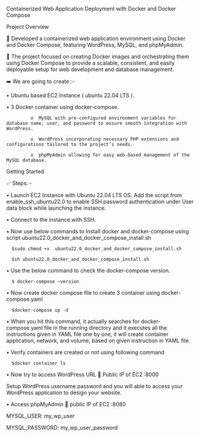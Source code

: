 Containerized Web Application Deployment with Docker and Docker Compose

Project Overview

🚀 Developed a containerized web application environment using Docker and Docker Compose, featuring WordPress, MySQL, and phpMyAdmin. 

🚀 The project focused on creating Docker images and orchestrating them using Docker Compose to provide a scalable, consistent, and easily deployable setup for web development and database management.

➡️ We are going to create :-

•	Ubuntu based EC2 Instance ( ubuntu 22.04 LTS ).

•	3 Docker container using docker-compose.

             o	MySQL with pre-configured environment variables for database name, user, and password to ensure smooth integration with WordPress.
             
             o	WordPress incorporating necessary PHP extensions and configurations tailored to the project’s needs.
             
             o	phpMyAdmin allowing for easy web-based management of the MySQL database.

Getting Started

✅ Steps: -

•	Launch EC2 Instance with Ubuntu 22.04 LTS OS.  Add the script from enable_ssh_ubuntu22.0 to enable SSH password authentication under User data block while launching the instance.

•	Connect to the instance with SSH.

•	Now use below commands to Install docker and docker-compose using script ubuntu22.0_docker_and_docker_compose_install.sh

      $sudo chmod +x  ubuntu22.0_docker_and_docker_compose_install.sh

      $sh ubuntu22.0_docker_and_docker_compose_install.sh

•	Use the below command to check the docker-compose version.

      $ docker-compose –version

•	Now create docker compose file to create 3 container using docker-compose.yaml

      $docker-compose up -d

 
•	When you hit this command, it actually searches for docker-compose.yaml file in the running directory and it executes all the instructions given in YAML file one by one, it will create container application, network, and volume, based on given instruction in YAML file.

•	Verify containers are created or not using following command

      $docker container ls

•	Now try to access WordPress URL  Public IP of EC2 :8000

  Setup WordPress username password and you will able to access your WordPress application to design your website.

•	Access phpMyAdmin  public IP of EC2 :8080

  MYSQL_USER: my_wp_user

  MYSQL_PASSWORD: my_wp_user_password
